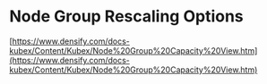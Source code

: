 # Node Group Rescaling Options

[https://www.densify.com/docs-kubex/Content/Kubex/Node%20Group%20Capacity%20View.htm](https://www.densify.com/docs-kubex/Content/Kubex/Node%20Group%20Capacity%20View.htm)

